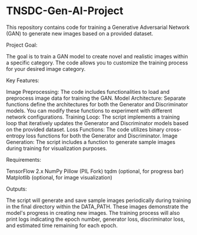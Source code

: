 # TNSDC-Gen-AI-Project
This repository contains code for training a Generative Adversarial Network (GAN) to generate new images based on a provided dataset.


Project Goal:

The goal is to train a GAN model to create novel and realistic images within a specific category. The code allows you to customize the training process for your desired image category.


Key Features:

Image Preprocessing: The code includes functionalities to load and preprocess image data for training the GAN.
Model Architecture: Separate functions define the architectures for both the Generator and Discriminator models. You can modify these functions to experiment with different network configurations.
Training Loop: The script implements a training loop that iteratively updates the Generator and Discriminator models based on the provided dataset.
Loss Functions: The code utilizes binary cross-entropy loss functions for both the Generator and Discriminator.
Image Generation: The script includes a function to generate sample images during training for visualization purposes.

Requirements:

TensorFlow 2.x
NumPy
Pillow (PIL Fork)
tqdm (optional, for progress bar)
Matplotlib (optional, for image visualization)

Outputs:

The script will generate and save sample images periodically during training in the final directory within the DATA_PATH. These images demonstrate the model's progress in creating new images.
The training process will also print logs indicating the epoch number, generator loss, discriminator loss, and estimated time remaining for each epoch.
